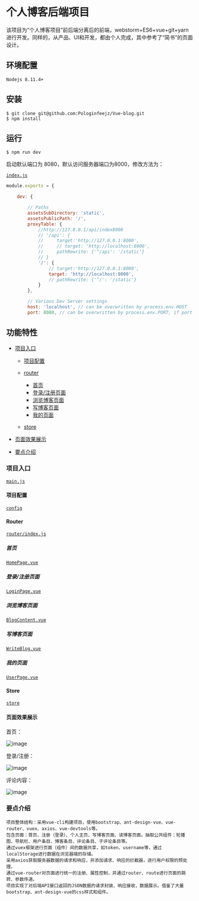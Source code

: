 # **个人博客后端项目**

该项目为“个人博客项目”前后端分离后的前端，webstorm+ES6+vue+git+yarn进行开发。同样的，从产品、UI和开发，都由个人完成，其中参考了“简书”的页面设计。

## 环境配置

```Nodejs 8.11.4+```

## 安装

```
$ git clone git@github.com:Pologinfeejz/Vue-blog.git
$ npm install
```

## 运行

```$ npm run dev```

启动默认端口为 8080，默认访问服务器端口为8000，修改方法为：

[`index.js`](https://github.com/Pologinfeejz/Vue-blog/blob/master/config/index.js)

```javascript
module.exports = {

    dev: {

        // Paths
        assetsSubDirectory: 'static',
        assetsPublicPath: '/',
        proxyTable: {
            //http://127.0.0.1/api/index8000
            // '/api': {
            //     target:'http://127.0.0.1:8000',
            //     // target: 'http://localhost:8000',
            //     pathRewrite: {'^/api': '/static'}
            // }
            '/': {
                // target:'http://127.0.0.1:8000',
                target: 'http://localhost:8000',
                // pathRewrite: {'^/': '/static'}
            }
        },

        // Various Dev Server settings
        host: 'localhost', // can be overwritten by process.env.HOST
        port: 8080, // can be overwritten by process.env.PORT, if port is in use, a free one will be determined
```

## 功能特性

- [项目入口](#项目入口)

  - [项目配置](#项目配置)

  - [router](#Router)
    - [首页](#首页)
    - [登录/注册页面](#登录/注册页面)
    - [浏览博客页面](#浏览博客页面)
    - [写博客页面](#写博客页面)
    - [我的页面](#我的页面)

  - [store](#Store)

- [页面效果展示](#页面效果展示)

- [要点介绍](#要点介绍)

### 项目入口

[`main.js`](https://github.com/Pologinfeejz/Vue-blog/blob/master/src/main.js)

#### 项目配置

[`config`](https://github.com/Pologinfeejz/Vue-blog/tree/master/config)

#### Router

[`router/index.js`](https://github.com/Pologinfeejz/Vue-blog/blob/master/src/router/index.js)

##### 首页

[`HomePage.vue`](https://github.com/Pologinfeejz/Vue-blog/blob/master/src/pages/home/HomePage.vue)

##### 登录/注册页面

[`LoginPage.vue`](https://github.com/Pologinfeejz/Vue-blog/blob/master/src/pages/sign/LoginPage.vue)

##### 浏览博客页面

[`BlogContent.vue`](https://github.com/Pologinfeejz/Vue-blog/blob/master/src/pages/blogContent/BlogContent.vue)

##### 写博客页面

[`WriteBlog.vue`](https://github.com/Pologinfeejz/Vue-blog/blob/master/src/pages/write/WriteBlog.vue)

##### 我的页面

[`UserPage.vue`](https://github.com/Pologinfeejz/Vue-blog/blob/master/src/pages/user/UserPage.vue)

#### Store

[`store`](https://github.com/Pologinfeejz/Vue-blog/tree/master/src/store)

#### 页面效果展示

首页：

![image](https://github.com/Pologinfeejz/Vue-blog/blob/master/src/pageimages/index.jpg)

登录/注册：

![image](https://github.com/Pologinfeejz/Vue-blog/blob/master/src/pageimages/login.jpg)

评论内容：

![image](https://github.com/Pologinfeejz/Vue-blog/blob/master/src/pageimages/comments.jpg)

### 要点介绍

```
项目整体结构：采用vue-cli构建项目，使用bootstrap、ant-design-vue、vue-router、vuex、axios、vue-devtools等。
包含页面：首页、注册（登录）、个人主页、写博客页面、读博客页面。抽取公共组件：轮播图、导航栏、用户条目、博客条目、评论条目、子评论条目等。
通过vuex框架进行页面（组件）间的数据共享，如token、username等，通过localStorage进行数据在浏览器端的存储。
采用axios获取服务器数据的请求和响应，并添加请求、响应的拦截器，进行用户权限的预处理。
通过vue-router对页面进行统一的注册、属性控制，并通过router、route进行页面的跳转、参数传递。
项目实现了对后端API接口返回的JSON数据的请求封装、响应接收，数据展示。借鉴了大量bootstrap、ant-design-vue的css样式和组件。
```

